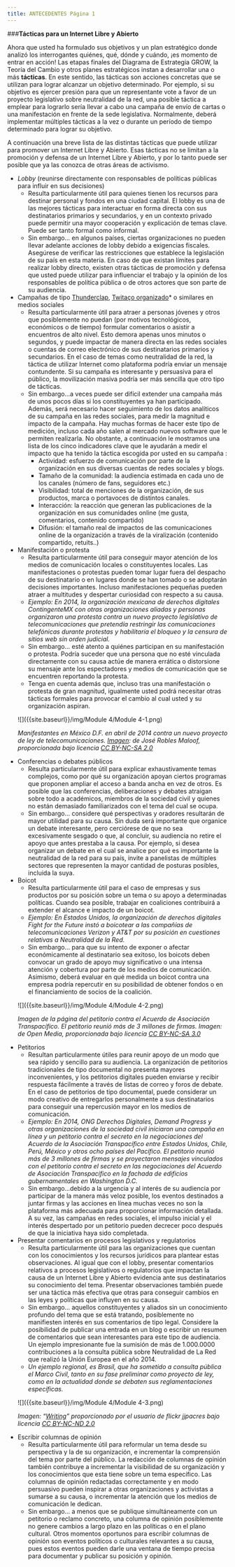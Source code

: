 ```yaml
---
title: ANTECEDENTES Página 1
---
```


###**Tácticas para un Internet Libre y Abierto**

Ahora que usted ha formulado sus objetivos y un plan estratégico donde analizó los interrogantes quiénes, qué, dónde y cuándo, ¡es momento de entrar en acción! Las etapas finales del Diagrama de Estrategia GROW, la Teoría del Cambio y otros planes estratégicos instan a desarrollar una o más **tácticas**. En este sentido, las tácticas son acciones concretas que se utilizan para lograr alcanzar un objetivo determinado. Por ejemplo, si su objetivo es ejercer presión para que un representante vote a favor de un proyecto legislativo sobre neutralidad de la red, una posible táctica a emplear para lograrlo sería llevar a cabo una campaña de envío de cartas o una manifestación en frente de la sede legislativa. Normalmente, deberá implementar múltiples tácticas a la vez o durante un período de tiempo determinado para lograr su objetivo.

A continuación una breve lista de las distintas tácticas que puede utilizar para promover un Internet Libre y Abierto. Esas tácticas no se limitan a la promoción y defensa de un Internet Libre y Abierto, y por lo tanto puede ser posible que ya las conozca de otras áreas de activismo.
<ul>
<li> <i>Lobby</i> (reunirse directamente con responsables de políticas públicas para influir en sus decisiones)
<ul><li>Resulta particularmente útil para quienes tienen los recursos para destinar personal y fondos en una ciudad capital. El lobby es una de las mejores tácticas para interactuar en forma directa con sus destinatarios primarios y secundarios, y en un contexto privado puede permitir una mayor cooperación y explicación de temas clave. Puede ser tanto formal como informal.</li>
<li>Sin embargo... en algunos países, ciertas organizaciones no pueden llevar adelante acciones de lobby debido a exigencias fiscales. Asegúrese de verificar las restricciones que establece la legislación de su país en esta materia. En caso de que existan límites para realizar lobby directo, existen otras tácticas de promoción y defensa que usted puede utilizar para influenciar el trabajo y la opinión de los responsables de política pública o de otros actores que son parte de su audiencia.</li></ul></li>

<li>Campañas de tipo <a href="https://www.thunderclap.it/es" target="_blank">Thunderclap</a>, <a href="https://twitter.com/hashtag/Twita%C3%A7o?src=hash" target="_blank">Twitaço organizado</a>* o similares en medios sociales
<ul><li>Resulta particularmente útil para atraer a personas jóvenes y otros que posiblemente no puedan (por motivos tecnológicos, económicos o de tiempo) formular comentarios o asistir a encuentros de alto nivel. Esto demora apenas unos minutos o segundos, y puede impactar de manera directa en las redes sociales o cuentas de correo electrónico de sus destinatarios primarios y secundarios. En el caso de temas como neutralidad de la red, la táctica de utilizar Internet como plataforma podría enviar un mensaje contundente. Si su campaña es interesante y persuasiva para el público, la movilización masiva podría ser más sencilla que otro tipo de tácticas.</li>
<li>Sin embargo...a veces puede ser difícil extender una campaña más de unos pocos días si los constituyentes ya han participado. Además, será necesario hacer seguimiento de los datos analíticos de su campaña en las redes sociales, para medir la magnitud  e impacto de la campaña. Hay muchas formas de hacer este tipo de medición, incluso cada año salen al mercado nuevos software que le permiten realizarla. No obstante, a continuación le mostramos una lista de los cinco indicadores clave que le ayudarán a medir el impacto que  ha tenido la táctica escogida por usted en su campaña : 
<ul><li>Actividad: esfuerzo de comunicación por parte de la organización en sus diversas cuentas de redes sociales y blogs.</li>
<li>Tamaño de la comunidad: la audiencia estimada en cada uno de los canales (número de fans, seguidores etc.)</li>
<li>Visibilidad: total de menciones de la organización, de sus productos, marca o portavoces de distintos canales.</li>
<li>Interacción: la reacción que generan las publicaciones de la organización en sus comunidades online (me gusta, comentarios, contenido compartido)</li>
<li>Difusión: el tamaño real de impactos de las comunicaciones online de la organización a través de la viralización (contenido compartido, retuits..)</li></ul></li></ul></li>

<li>Manifestación o protesta
<ul><li>Resulta particularmente útil para conseguir mayor atención de los medios de comunicación locales o constituyentes locales. Las manifestaciones o protestas pueden tomar lugar fuera del despacho de su destinatario o en lugares donde se han tomado o se adoptarán decisiones importantes. Incluso manifestaciones pequeñas pueden atraer a multitudes y despertar curiosidad con respecto a su causa.</li>
<li><i>Ejemplo: En 2014, la organización mexicana de derechos digitales ContingenteMX con otras organizaciones aliadas y personas organizaron una protesta contra un nuevo proyecto legislativo de telecomunicaciones que pretendía restringir las comunicaciones telefónicas durante protestas y habilitaría el bloqueo y la censura de sitios web sin orden judicial.</i></li>
<li>Sin embargo... esté atento a quiénes participan en su manifestación o protesta. Podría suceder que una persona que no esté vinculada directamente con su causa actúe de manera errática o distorsione su mensaje ante los espectadores y medios de comunicación que se encuentren reportando la protesta. </li>
<li>Tenga en cuenta además que, incluso tras una manifestación o protesta de gran magnitud, igualmente usted podrá necesitar otras tácticas formales para provocar el cambio al cual usted y su organización aspiran.</li></ul></li>

<p>![]({{site.baseurl}}/img/Module 4/Module 4-1.png)</p>
<p><i>Manifestantes en México D.F. en abril de 2014 contra un nuevo proyecto de ley de telecomunicaciones. <a href="http://creativecommons.org/licenses/by-nc-sa/3.0/deed.en_US" target="_blank">Imagen</a>: de José Robles Maloof, proporcionada bajo licencia <a href="http://creativecommons.org/licenses/by-nc-sa/2.0/" target="_blank">CC BY-NC-SA 2.0</a></i></p>

<li>Conferencias o debates públicos
<ul><li>Resulta particularmente útil para explicar exhaustivamente temas complejos, como por qué su organización apoyan ciertos programas que proponen ampliar el acceso a banda ancha en vez de otros. Es posible que las conferencias, deliberaciones y debates atraigan sobre todo a académicos, miembros de la sociedad civil y quienes no están demasiado familiarizados con el tema del cual se ocupa.</li>
<li>Sin embargo... considere qué perspectivas y oradores resultarán de mayor utilidad para su causa. Sin duda será importante que organice un debate interesante, pero cerciórese de que no sea excesivamente sesgado o que, al concluir, su audiencia no retire el apoyo que antes prestaba a la causa. Por ejemplo, si desea organizar un debate en el cual se analice por qué es importante la neutralidad de la red para su país, invite a panelistas de múltiples sectores que representen la mayor cantidad de posturas posibles, incluida la suya. </li></ul></li>

<li>Boicot
<ul><li>Resulta particularmente útil para el caso de empresas y sus productos por su posición sobre un tema o su apoyo a determinadas políticas. Cuando sea posible, trabajar en coaliciones contribuirá a extender el alcance e impacto de un boicot. </li>
<li><i>Ejemplo: En Estados Unidos, la organización de derechos digitales Fight for the Future instó a boicotear a las compañías de telecomunicaciones Verizon y AT&T por su posición en cuestiones relativas a Neutralidad de la Red.</i></li> 
<li>Sin embargo... para que su intento de exponer o afectar económicamente al destinatario sea exitoso, los boicots deben convocar un grado de apoyo muy significativo o una intensa atención y cobertura por parte de los medios de comunicación. Asimismo, deberá evaluar en qué medida un boicot contra una empresa podría repercutir en su posibilidad de obtener fondos o en el financiamiento de socios de la coalición.</li></ul></li>

<p>![]({{site.baseurl}}/img/Module 4/Module 4-2.png)</p>
<p><i>Imagen de la página del petitorio contra el Acuerdo de Asociación Transpacífico. El petitorio reunió más de 3 millones de firmas. Imagen: de Open Media, proporcionada bajo licencia <a href="http://creativecommons.org/licenses/by-nc-sa/3.0/deed.en_US" target="_blank">CC BY-NC-SA 3.0</a></i></p>

<li>Petitorios
<ul><li>Resultan particularmente útiles para reunir apoyo de un modo que sea rápido y sencillo para su audiencia. La organización de petitorios tradicionales de tipo documental no presenta mayores inconvenientes, y los petitorios digitales pueden enviarse y recibir respuesta fácilmente a través de listas de correo y foros de debate. En el caso de petitorios de tipo documental, puede considerar un modo creativo de entregarlos personalmente a sus destinatarios para conseguir una repercusión mayor en los medios de comunicación.</li>
<li><i>Ejemplo: En 2014, ONG Derechos Digitales, Demand Progress y otras organizaciones de la sociedad civil iniciaron una campaña en línea y un petitorio contra el secreto en la negociaciones del Acuerdo de la Asociación Transpacífico entre Estados Unidos, Chile, Perú, México y otros ocho países del Pacífico. El petitorio reunió más de 3 millones de firmas y se proyectaron mensajes vinculados con el petitorio contra el secreto en las negociaciones del Acuerdo de Asociación Transpacífico en la fachada de edificios gubernamentales en Washington D.C.</i></li>
<li>Sin embargo...debido a la urgencia y al interés de su audiencia por participar de la manera más veloz posible, los eventos destinados a juntar firmas y las acciones en línea muchas veces no son la plataforma más adecuada para proporcionar información detallada. A su vez, las campañas en redes sociales, el impulso inicial y el interés despertado por un petitorio pueden decrecer poco después de que la iniciativa haya sido completada.</li></ul></li>

<li>Presentar comentarios en procesos legislativos y regulatorios
<ul><li>Resulta particularmente útil para las organizaciones que cuentan con los conocimientos y los recursos jurídicos para plantear estas observaciones. Al igual que con el lobby, presentar comentarios relativos a procesos legislativos o regulatorios que impactan la causa de un Internet Libre y Abierto evidencia ante sus destinatarios su conocimiento del tema. Presentar observaciones también puede ser una táctica más efectiva que otras para conseguir cambios en las leyes y políticas que influyen en su causa.</li>
<li>Sin embargo... aquellos constituyentes y aliados sin un conocimiento profundo del tema que se está tratando, posiblemente no manifiesten interés en sus comentarios de tipo legal. Considere la posibilidad de publicar una entrada en un blog o escribir un resumen de comentarios que sean interesantes para este tipo de  audiencia.
Un ejemplo impresionante fue la sumisión de más de 1.000.0000 contribuciones a la consulta pública sobre Neutralidad de La Red que realizó la Unión Europea en el año 2014.</li>
<li><i>Un ejemplo regional, es Brasil, que ha sometido a consulta pública el Marco Civil, tanto en su fase preliminar como proyecto de ley, como en la actualidad  donde se debaten sus reglamentaciones específicas.</i></li></ul></li>

<p>![]({{site.baseurl}}/img/Module 4/Module 4-3.png)</p>
<p><i>Imagen: “<a href="http://www.flickr.com/photos/jjpacres/3293117576/in/photolist-62168f-bkZKx2-bAjhX2-8EUt2s-yRYUG-62GZWn-7trTMk-6dKk9g-ctEAou-5DxZa6-4SksC4-4DCcv4-skaZ-aHV47t-eBCTSV-e3om9G-5BBA1k-6dUvjx-aaFzdh-9y1eD-bo3m2z-fXuDjB-nRppGA-4X7zeZ-9eKvZr-sHdKW-a3G1eU-7xAYJw-dPU8Qh-fAsysJ-5k8wzq-8EWknb-4RCQ1y-4GM6iK-ovRMPL-o7wdj-fsA5BG-9ZT7mD-2WUKDW-h5AgDG-4p1s5k-9EvxTe-HvN2R-dso7uN-i4a5Sr-cUBc6q-6o52sJ-ynRUT-47NbLn-NQYHJ" target="_blank">Writing</a>” proporcionado por el usuario de flickr jjpacres bajo licencia <a href="https://creativecommons.org/licenses/by-nc-nd/2.0/" target="_blank">CC BY-NC-ND 2.0</a></i></p>

<li>Escribir columnas de opinión
<ul><li>Resulta particularmente útil para reformular un tema desde su perspectiva y la de su organización, e incrementar la comprensión del tema por parte del público. La redacción de columnas de opinión también contribuye a incrementar la visibilidad de su organización y los conocimientos que esta tiene sobre un tema específico. Las columnas de opinión redactadas correctamente y en modo persuasivo pueden inspirar a otras organizaciones y activistas a sumarse a su causa, o incrementar la atención que los medios de comunicación le dedican.</li>
<li>Sin embargo... a menos que se publique simultáneamente con un petitorio o reclamo concreto, una columna de opinión posiblemente no genere cambios a largo plazo en las políticas o en el plano cultural. Otros momentos oportunos para escribir columnas de opinión son  eventos políticos o culturales relevantes a su causa, pues estos eventos pueden darle una ventana de tiempo precisa para documentar y publicar su posición y opinión.</li></ul></li>
